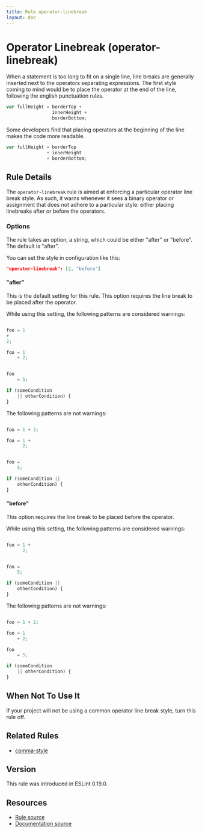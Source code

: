 ```yaml
---
title: Rule operator-linebreak
layout: doc
---
```

<!-- Note: No pull requests accepted for this file. See README.md in the root directory for details. -->
# Operator Linebreak (operator-linebreak)

When a statement is too long to fit on a single line, line breaks are generally inserted next to the operators separating expressions. The first style coming to mind would be to place the operator at the end of the line, following the english punctuation rules.

```js
var fullHeight = borderTop +
                 innerHeight +
                 borderBottom;
```

Some developers find that placing operators at the beginning of the line makes the code more readable.

```js
var fullHeight = borderTop
               + innerHeight
               + borderBottom;
```

## Rule Details

The `operator-linebreak` rule is aimed at enforcing a particular operator line break style. As such, it warns whenever it sees a binary operator or assignment that does not adhere to a particular style: either placing linebreaks after or before the operators.

### Options

The rule takes an option, a string, which could be either "after" or "before". The default is "after".

You can set the style in configuration like this:

```json
"operator-linebreak": [2, "before"]
```

#### "after"

This is the default setting for this rule. This option requires the line break to be placed after the operator.

While using this setting, the following patterns are considered warnings:

```js

foo = 1
+
2;

foo = 1
    + 2;


foo
    = 5;

if (someCondition
    || otherCondition) {
}
```

The following patterns are not warnings:

```js

foo = 1 + 2;

foo = 1 +
      2;


foo =
    5;

if (someCondition ||
    otherCondition) {
}

```

#### "before"

This option requires the line break to be placed before the operator.

While using this setting, the following patterns are considered warnings:

```js

foo = 1 +
      2;


foo =
    5;

if (someCondition ||
    otherCondition) {
}

```

The following patterns are not warnings:

```js

foo = 1 + 2;

foo = 1
    + 2;

foo
    = 5;

if (someCondition
    || otherCondition) {
}

```

## When Not To Use It

If your project will not be using a common operator line break style, turn this rule off.

## Related Rules

* [comma-style](comma-style)

## Version

This rule was introduced in ESLint 0.19.0.

## Resources

* [Rule source](https://github.com/eslint/eslint/tree/master/lib/rules/operator-linebreak.js)
* [Documentation source](https://github.com/eslint/eslint/tree/master/docs/rules/operator-linebreak.md)
